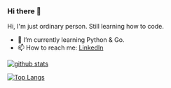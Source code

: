 ### Hi there 👋
Hi, I'm just ordinary person. Still learning how to code.
- 🌱 I’m currently learning Python & Go.
- 📫 How to reach me: [LinkedIn](https://www.linkedin.com/in/ardian-arvon/)
<!--
[![trophy](https://github-profile-trophy.vercel.app/?username=MrArvon&theme=dracula)](https://github.com/ryo-ma/github-profile-trophy)
-->
[![github stats](https://github-readme-stats.vercel.app/api?username=MrArvon&show_icons=true&theme=dracula&count_private=true)](https://github.com/anuraghazra/github-readme-stats)

[![Top Langs](https://github-readme-stats.vercel.app/api/top-langs/?username=MrArvon&langs_count=8&layout=compact&theme=dracula&count_private=true)](https://github.com/anuraghazra/github-readme-stats)

<!--
**MrArvon/MrArvon** is a ✨ _special_ ✨ repository because its `README.md` (this file) appears on your GitHub profile.

Here are some ideas to get you started:

- 🔭 I’m currently working on ...
- 🌱 I’m currently learning ...
- 👯 I’m looking to collaborate on ...
- 🤔 I’m looking for help with ...
- 💬 Ask me about ...
- 📫 How to reach me: ...
- 😄 Pronouns: ...
- ⚡ Fun fact: ...
-->
